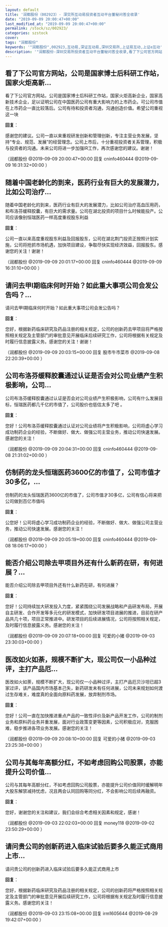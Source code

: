 ```yaml
---
layout: default
title: '润都股份（002923）- 深交所互动易投资者互动平台董秘问答全收录'
date: "2019-09-09 20:00:47+00:00"
last_modified_at: "2019-09-09 20:00:47+00:00"
permalink: /stock/sz/002923/
categories: szstock
cover: 
tags: "润都股份"
keywords: '"润都股份",002923,互动易,深证互动易,深圳交易所,上证易互动,上证e互动'
description: '"润都股份-深圳交易所投资者互动平台董秘问答全收录,看了下公司官方网站，公司是国家博士后科研工作站，国家火炬高新企业，国家高新技术企业，足以证明公司在中国医药公司有重大影响力的上市药企。可公司市值在上市药企一直比较落后。公司有待和投资者沟通，沟通创造价值。希望公司重视这一块"'
---
```


## 看了下公司官方网站，公司是国家博士后科研工作站，国家火炬高新...

看了下公司官方网站，公司是国家博士后科研工作站，国家火炬高新企业，国家高新技术企业，足以证明公司在中国医药公司有重大影响力的上市药企。可公司市值在上市药企一直比较落后。公司有待和投资者沟通，沟通创造价值。希望公司重视这一块

**回复**：

感谢您的建议。公司一直以来重视研发创新和管理创新，专注主营业务发展，坚持“专业、规范、发展”的经营理念。公司上市后，十分重视投资者关系管理，积极与投资者的沟通。未来公司将进一步加强IR工作，再次感谢您的建议。谢谢！ 

（润都股份  @2019-09-09 20:00:47+00:00 回复 cninfo460444  @2019-09-09 16:31:32+00:00 ）

## 随着中国老龄化的到来，医药行业有巨大的发展潜力，比如公司治疗...

随着中国老龄化的到来，医药行业有巨大的发展潜力，比如公司治疗高血压用药，和布洛芬缓释胶囊，有巨大的需求量。公司在湖北投资的项目什么时候能投产。公司应该像别恒瑞医药一样高度重视股东利益

**回复**：

公司一直以来高度重视股东利益及回报股东，公司在湖北荆门投资正按照计划实施，公司将抢抓市场机遇，加快项目建设，争取尽快实现经济效益，回报股东。感谢您的关注！谢谢！ 

（润都股份  @2019-09-09 20:01:17+00:00 回复 cninfo460444  @2019-09-09 16:31:10+00:00 ）

## 请问去甲I期临床何时开始？如此重大事项公司会发公告吗？...

请问去甲I期临床何时开始？如此重大事项公司会发公告吗？

**回复**：

您好，根据新药临床研究及药品注册的相关规定，公司的创新药去甲项目将严格按照相关规定及主管部门的审批意见开展临床后续研究工作，公司将根据有关规定及时履行信息披露义务。感谢您的关注！谢谢！ 

（润都股份  @2019-09-09 20:03:15+00:00 回复 股市牛市菜市  @2019-09-08 22:20:39+00:00 ）

## 公司布洛芬缓释胶囊通过认证是否会对公司业绩产生积极影响，公司...

公司布洛芬缓释胶囊通过认证是否会对公司业绩产生积极影响，公司有什么发展目标，恒瑞医药都几千亿的市值了，公司股价也低估太多了吧
。

**回复**：

您好！公司布洛芬缓释胶囊通过认证对公司业绩将产生积极影响，公司将虚心学习成功制药企业的经验，不断做好、做大、做强公司主营业务，推动公司快速发展。感谢您的关注！ 

（润都股份  @2019-09-09 20:04:31+00:00 回复 cninfo460444  @2019-09-08 21:31:02+00:00 ）

## 仿制药的龙头恒瑞医药3600亿的市值了，公司市值才30多亿，...

仿制药的龙头恒瑞医药3600亿的市值了，公司市值才30多亿，公司有信心将来把公司做到百亿市值吗

**回复**：

公您好！公司将虚心学习成功制药企业的经验，不断做好、做大、做强公司主营业务，推动公司快速发展。感谢您的关注！ 

（润都股份  @2019-09-09 20:05:19+00:00 回复 cninfo460444  @2019-09-08 18:06:17+00:00 ）

## 能否介绍公司除去甲项目外还有什么新药在研，有何进展？...

能否介绍公司除去甲项目外还有什么新药在研，有何进展？

**回复**：

您好！公司持续加大研发投入力度，紧紧围绕公司发展战略和产品研发布局，开展自主研发、合作开发等多元化的研发模式，加快研发项目进展的推进，目前在研产品共几十项，项目正常推进中。研发项目的后续进展情况，公司将按照相关规定，及时履行信息披露义务。感谢您的关注！ 

（润都股份  @2019-09-09 20:07:18+00:00 回复 可爱的小猪  @2019-09-03 23:30:03+00:00 ）

## 医改如火如荼，规模不断扩大，现公司仅一小品种过评，主打产品厄...

医改如火如荼，规模不断扩大，现公司仅一小品种过评，主打产品厄贝沙坦已超3家过评，该产品国内市场基本己失，新药研发未有任何进展，公司未来规划如何渡过生存难关，难度真的全面向原料药发展，放弃制剂市场。

**回复**：

您好！公司一直在加快推进重点产品的一致性评价及新产品开发工作，公司的制剂业务和原料药业务并重发展，面对行业政策变更等因素，公司积极应对，克服困难，稳步推进各项业务发展。感谢您的关注！ 

（润都股份  @2019-09-09 20:08:10+00:00 回复 可爱的小猪  @2019-09-03 23:25:38+00:00 ）

## 公司与其每年高额分红，不如考虑回购公司股票，亦能提升公司价值...

公司与其每年高额分红，不如考虑回购公司股票，亦能提升公司价值同时缓解明年大股东解禁减持忧虑，况且两会认同回购等同分红，不会影响公司后续再融资。

**回复**：

您好，谢谢您的关注和建议，我们会综合考虑相关因素和规定，感谢！ 

（润都股份  @2019-09-03 22:02:03+00:00 回复 money118  @2019-09-02 23:50:29+00:00 ）

## 请问贵公司的创新药进入临床试验后要多久能正式商用上市...

请问贵公司的创新药进入临床试验后要多久能正式商用上市

**回复**：

您好，根据新药临床研究及药品注册的相关规定，公司的创新药将严格按照相关规定及主管部门的审批意见开展后续研究工作，公司将根据有关规定及时履行信息披露义务。感谢您的关注！ 

（润都股份  @2019-09-03 23:15:08+00:00 回复 irm1605644  @2019-08-29 19:42:07+00:00 ）

